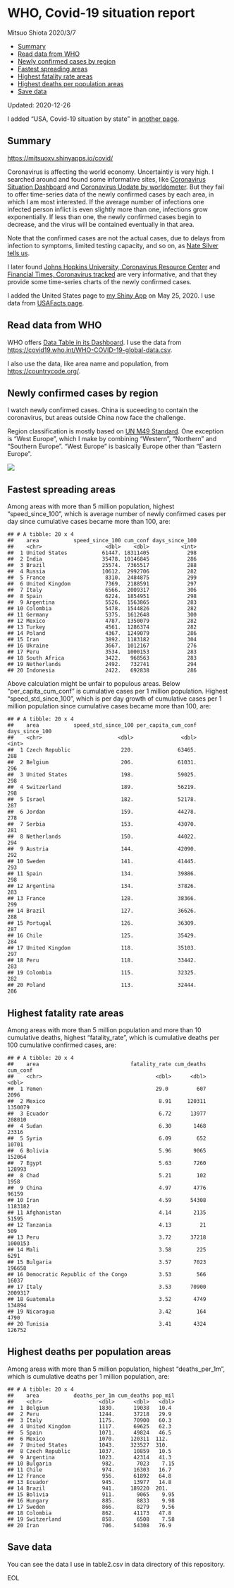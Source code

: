 WHO, Covid-19 situation report
================
Mitsuo Shiota
2020/3/7

  - [Summary](#summary)
  - [Read data from WHO](#read-data-from-who)
  - [Newly confirmed cases by region](#newly-confirmed-cases-by-region)
  - [Fastest spreading areas](#fastest-spreading-areas)
  - [Highest fatality rate areas](#highest-fatality-rate-areas)
  - [Highest deaths per population
    areas](#highest-deaths-per-population-areas)
  - [Save data](#save-data)

Updated: 2020-12-26

I added “USA, Covid-19 situation by state” in [another page](USA.md).

## Summary

<https://mitsuoxv.shinyapps.io/covid/>

Coronavirus is affecting the world economy. Uncertaintiy is very high. I
searched around and found some informative sites, like [Coronavirus
Situation
Dashboard](https://who.maps.arcgis.com/apps/opsdashboard/index.html#/c88e37cfc43b4ed3baf977d77e4a0667)
and [Coronavirus Update by
worldometer](https://www.worldometers.info/coronavirus/). But they fail
to offer time-series data of the newly confirmed cases by each area, in
which I am most interested. If the average number of infections one
infected person inflict is even slightly more than one, infections grow
exponentially. If less than one, the newly confirmed cases begin to
decrease, and the virus will be contained eventually in that area.

Note that the confirmed cases are not the actual cases, due to delays
from infection to symptoms, limited testing capacity, and so on, as
[Nate Silver tells
us](https://fivethirtyeight.com/features/coronavirus-case-counts-are-meaningless/).

I later found [Johns Hopkins University, Coronavirus Resource
Center](https://coronavirus.jhu.edu/) and [Financial Times, Coronavirus
tracked](https://www.ft.com/content/a26fbf7e-48f8-11ea-aeb3-955839e06441)
are very informative, and that they provide some time-series charts of
the newly confirmed cases.

I added the United States page to [my Shiny
App](https://mitsuoxv.shinyapps.io/covid/) on May 25, 2020. I use data
from [USAFacts
page](https://usafacts.org/visualizations/coronavirus-covid-19-spread-map/).

## Read data from WHO

WHO offers [Data Table in its Dashboard](https://covid19.who.int/table).
I use the data from
<https://covid19.who.int/WHO-COVID-19-global-data.csv>.

I also use the data, like area name and population, from
<https://countrycode.org/>.

## Newly confirmed cases by region

I watch newly confirmed cases. China is suceeding to contain the
coronavirus, but areas outside China now face the challenge.

Region classification is mostly based on [UN M49
Standard](https://unstats.un.org/unsd/methodology/m49/). One exception
is “West Europe”, which I make by combining “Western”, “Northern” and
“Southern Europe”. “West Europe” is basically Europe other than
“Eastern Europe”.

![](README_files/figure-gfm/chart-1.png)<!-- -->

## Fastest spreading areas

Among areas with more than 5 million population, highest
“speed\_since\_100”, which is average number of newly confirmed cases
per day since cumulative cases became more than 100, are:

    ## # A tibble: 20 x 4
    ##    area           speed_since_100 cum_conf days_since_100
    ##    <chr>                    <dbl>    <dbl>          <int>
    ##  1 United States           61447. 18311405            298
    ##  2 India                   35478. 10146845            286
    ##  3 Brazil                  25574.  7365517            288
    ##  4 Russia                  10612.  2992706            282
    ##  5 France                   8310.  2484875            299
    ##  6 United Kingdom           7369.  2188591            297
    ##  7 Italy                    6566.  2009317            306
    ##  8 Spain                    6224.  1854951            298
    ##  9 Argentina                5526.  1563865            283
    ## 10 Colombia                 5478.  1544826            282
    ## 11 Germany                  5375.  1612648            300
    ## 12 Mexico                   4787.  1350079            282
    ## 13 Turkey                   4561.  1286374            282
    ## 14 Poland                   4367.  1249079            286
    ## 15 Iran                     3892.  1183182            304
    ## 16 Ukraine                  3667.  1012167            276
    ## 17 Peru                     3534.  1000153            283
    ## 18 South Africa             3422.   968563            283
    ## 19 Netherlands              2492.   732741            294
    ## 20 Indonesia                2422.   692838            286

Above calculation might be unfair to populous areas. Below
“per\_capita\_cum\_conf” is cumulative cases per 1 million population.
Highest “speed\_std\_since\_100”, which is per day growth of cumulative
cases per 1 million population since cumulative cases became more than
100, are:

    ## # A tibble: 20 x 4
    ##    area           speed_std_since_100 per_capita_cum_conf days_since_100
    ##    <chr>                        <dbl>               <dbl>          <int>
    ##  1 Czech Republic                220.              63465.            288
    ##  2 Belgium                       206.              61031.            296
    ##  3 United States                 198.              59025.            298
    ##  4 Switzerland                   189.              56219.            298
    ##  5 Israel                        182.              52178.            287
    ##  6 Jordan                        159.              44278.            278
    ##  7 Serbia                        153.              43070.            281
    ##  8 Netherlands                   150.              44022.            294
    ##  9 Austria                       144.              42090.            292
    ## 10 Sweden                        141.              41445.            293
    ## 11 Spain                         134.              39886.            298
    ## 12 Argentina                     134.              37826.            283
    ## 13 France                        128.              38366.            299
    ## 14 Brazil                        127.              36626.            288
    ## 15 Portugal                      126.              36309.            287
    ## 16 Chile                         125.              35429.            284
    ## 17 United Kingdom                118.              35103.            297
    ## 18 Peru                          118.              33442.            283
    ## 19 Colombia                      115.              32325.            282
    ## 20 Poland                        113.              32444.            286

## Highest fatality rate areas

Among areas with more than 5 million population and more than 10
cumulative deaths, highest “fatality\_rate”, which is cumulative deaths
per 100 cumulative confirmed cases, are:

    ## # A tibble: 20 x 4
    ##    area                             fatality_rate cum_deaths cum_conf
    ##    <chr>                                    <dbl>      <dbl>    <dbl>
    ##  1 Yemen                                    29.0         607     2096
    ##  2 Mexico                                    8.91     120311  1350079
    ##  3 Ecuador                                   6.72      13977   208010
    ##  4 Sudan                                     6.30       1468    23316
    ##  5 Syria                                     6.09        652    10701
    ##  6 Bolivia                                   5.96       9065   152064
    ##  7 Egypt                                     5.63       7260   128993
    ##  8 Chad                                      5.21        102     1958
    ##  9 China                                     4.97       4776    96159
    ## 10 Iran                                      4.59      54308  1183182
    ## 11 Afghanistan                               4.14       2135    51595
    ## 12 Tanzania                                  4.13         21      509
    ## 13 Peru                                      3.72      37218  1000153
    ## 14 Mali                                      3.58        225     6291
    ## 15 Bulgaria                                  3.57       7023   196658
    ## 16 Democratic Republic of the Congo          3.53        566    16037
    ## 17 Italy                                     3.53      70900  2009317
    ## 18 Guatemala                                 3.52       4749   134894
    ## 19 Nicaragua                                 3.42        164     4790
    ## 20 Tunisia                                   3.41       4324   126752

## Highest deaths per population areas

Among areas with more than 5 million population, highest
“deaths\_per\_1m”, which is cumulative deaths per 1 million
population, are:

    ## # A tibble: 20 x 4
    ##    area           deaths_per_1m cum_deaths pop_mil
    ##    <chr>                  <dbl>      <dbl>   <dbl>
    ##  1 Belgium                1830.      19038   10.4 
    ##  2 Peru                   1244.      37218   29.9 
    ##  3 Italy                  1175.      70900   60.3 
    ##  4 United Kingdom         1117.      69625   62.3 
    ##  5 Spain                  1071.      49824   46.5 
    ##  6 Mexico                 1070.     120311  112.  
    ##  7 United States          1043.     323527  310.  
    ##  8 Czech Republic         1037.      10859   10.5 
    ##  9 Argentina              1023.      42314   41.3 
    ## 10 Bulgaria                982.       7023    7.15
    ## 11 Chile                   974.      16303   16.7 
    ## 12 France                  956.      61892   64.8 
    ## 13 Ecuador                 945.      13977   14.8 
    ## 14 Brazil                  941.     189220  201.  
    ## 15 Bolivia                 911.       9065    9.95
    ## 16 Hungary                 885.       8833    9.98
    ## 17 Sweden                  866.       8279    9.56
    ## 18 Colombia                862.      41173   47.8 
    ## 19 Switzerland             858.       6508    7.58
    ## 20 Iran                    706.      54308   76.9

## Save data

You can see the data I use in table2.csv in data directory of this
repository.

EOL
